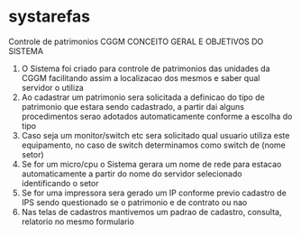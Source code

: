 # systarefas
Controle de patrimonios CGGM
CONCEITO GERAL E OBJETIVOS DO SISTEMA
1. O Sistema foi criado para controle de patrimonios das unidades da CGGM facilitando assim a localizacao dos mesmos e saber qual servidor o utiliza 
2. Ao cadastrar um patrimonio sera solicitada a definicao do tipo de patrimonio que estara sendo cadastrado, a partir dai alguns procedimentos serao adotados automaticamente conforme a escolha do tipo
3. Caso seja um monitor/switch etc sera solicitado qual usuario utiliza este equipamento, no caso de switch determinamos como switch de (nome setor)
4. Se for um micro/cpu o Sistema gerara um nome de rede para estacao automaticamente a partir do nome do servidor selecionado identificando o setor
5. Se for uma impressora sera gerado um IP conforme previo cadastro de IPS sendo questionado se o patrimonio e de contrato ou nao
6. Nas telas de cadastros mantivemos um padrao de cadastro, consulta, relatorio no mesmo formulario
